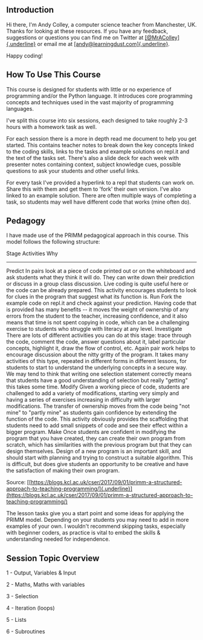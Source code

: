 Introduction
------------

Hi there, I\'m Andy Colley, a computer science teacher from Manchester,
UK. Thanks for looking at these resources. If you have any feedback,
suggestions or questions you can find me on Twitter at
[[\@MrAColley]{.underline}](https://twitter.com/mracolley?lang=en) or
email me at
[[andy\@learningdust.com]{.underline}](mailto:andy@learningdust.com).

Happy coding!

How To Use This Course
----------------------

This course is designed for students with little or no experience of
programming and/or the Python language. It introduces core programming
concepts and techniques used in the vast majority of programming
languages.

I've split this course into six sessions, each designed to take roughly
2-3 hours with a homework task as well.

For each session there is a more in depth read me document to help you
get started. This contains teacher notes to break down the key concepts
linked to the coding skills, links to the tasks and example solutions on
repl.it and the text of the tasks set. There's also a slide deck for
each week with presenter notes containing context, subject knowledge
cues, possible questions to ask your students and other useful links.

For every task I've provided a hyperlink to a repl that students can
work on. Share this with them and get them to 'fork' their own version.
I've also linked to an example solution. There are often multiple ways
of completing a task, so students may well have different code that
works (mine often do).

Pedagogy
--------

I have made use of the PRIMM pedagogical approach in this course. This
model follows the following structure:

  Stage         Activities                                                                                                                                                                                                                                                                                           Why
  ------------- ---------------------------------------------------------------------------------------------------------------------------------------------------------------------------------------------------------------------------------------------------------------------------------------------------- -------------------------------------------------------------------------------------------------------------------------------------------------------------------------------------------------------------------------------------------------------------------------------------------------------------------------------------------------
  Predict       In pairs look at a piece of code printed out or on the whiteboard and ask students what they think it will do. They can write down their prediction or discuss in a group class discussion. Live coding is quite useful here or the code can be already prepared.                                    This activity encourages students to look for clues in the program that suggest what its function is.
  Run           Fork the example code on repl.it and check against your prediction.                                                                                                                                                                                                                                  Having code that is provided has many benefits -- it moves the weight of ownership of any errors from the student to the teacher, increasing confidence, and it also means that time is not spent copying in code, which can be a challenging exercise to students who struggle with literacy at any level.
  Investigate   There are lots of different activities you can do at this stage: trace through the code, comment the code, answer questions about it, label particular concepts, highlight it, draw the flow of control, etc. Again pair work helps to encourage discussion about the nitty gritty of the program.   It takes many activities of this type, repeated in different forms in different lessons, for students to start to understand the underlying concepts in a secure way. We may tend to think that writing one selection statement correctly means that students have a good understanding of selection but really "getting" this takes some time.
  Modify        Given a working piece of code, students are challenged to add a variety of modifications, starting very simply and having a series of exercises increasing in difficulty with larger modifications.                                                                                                  The transfer of ownership moves from the code being "not mine" to "partly mine" as students gain confidence by extending the function of the code. This activity obviously provides the scaffolding that students need to add small snippets of code and see their effect within a bigger program.
  Make          Once students are confident in modifying the program that you have created, they can create their own program from scratch, which has similarities with the previous program but that they can design themselves.                                                                                    Design of a new program is an important skill, and should start with planning and trying to construct a suitable algorithm. This is difficult, but does give students an opportunity to be creative and have the satisfaction of making their own program.

Source:
[[https://blogs.kcl.ac.uk/cser/2017/09/01/primm-a-structured-approach-to-teaching-programming/]{.underline}](https://blogs.kcl.ac.uk/cser/2017/09/01/primm-a-structured-approach-to-teaching-programming/)

The lesson tasks give you a start point and some ideas for applying the
PRIMM model. Depending on your students you may need to add in more
examples of your own. I wouldn't recommend skipping tasks, especially
with beginner coders, as practice is vital to embed the skills &
understanding needed for independence.

Session Topic Overview
----------------------

1 - Output, Variables & Input

2 - Maths, Maths with variables

3 - Selection

4 - Iteration (loops)

5 - Lists

6 - Subroutines
